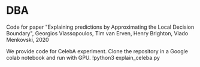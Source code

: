 # DBA
Code for paper "Explaining predictions by Approximating the Local Decision Boundary", Georgios Vlassopoulos, Tim van Erven, Henry Brighton, Vlado Menkovski, 2020

We provide code for CelebA experiment.
Clone the repository in a Google colab notebook and run with GPU.
!python3 explain_celeba.py




